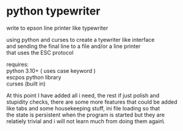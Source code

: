# python typewriter
 write to epson line printer like typewriter

using python and curses to create a tyewriter like interface\
and sending the final line to a file and/or a line printer\
that uses the ESC protocol

requires:\
python 3.10+ ( uses case keyword )\
escpos python library\
curses (built in)

At this point I have added all i need, the rest if just polish and\
stupidity checks, there are some more features that could be added\
like tabs and some housekeeping stuff, ini file loading so that\
the state is persistent when the program is started but they are\
relatiely trivial and i will not learn much from doing them again\

